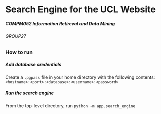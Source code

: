 # Search Engine for the UCL Website
##### COMPM052 Information Retireval and Data Mining
###### GROUP27

### How to run
##### Add database credentials
Create a `.pgpass` file in your home directory with the following contents: `<hostname>:<port>:<database>:<username>:<password>`

##### Run the search engine
From the top-level directory, run `python -m app.search_engine`